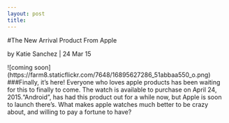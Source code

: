 ```yaml
---
layout: post
title: 
---
```

#The New Arrival Product From Apple

<p>by Katie Sanchez | 24 Mar 15</p>
![coming soon](https://farm8.staticflickr.com/7648/16895627286_51abbaa550_o.png)
###Finally, it’s here!  Everyone who loves apple products has been waiting for this to finally to come. 
The watch is available to purchase on April 24, 2015.“Android”, has had this product out for a while now, 
but Apple is soon to launch there’s. What makes apple watches much better to be crazy about, and willing to pay a fortune to have?

